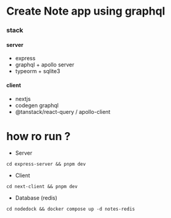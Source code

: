 # Create Note app using graphql

### stack

#### server

- express
- graphql + apollo server
- typeorm + sqlite3

#### client

- nextjs
- codegen graphql
- @tanstack/react-query / apollo-client

# how ro run ?

- Server

`cd express-server && pnpm dev`

- Client

`cd next-client && pnpm dev`

- Database (redis)

`cd nodedock && docker compose up -d notes-redis`
